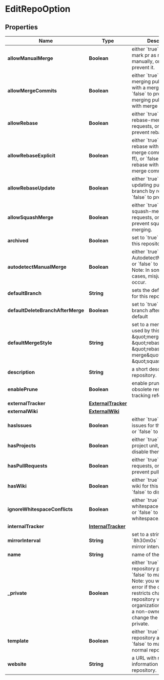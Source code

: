 
# EditRepoOption

## Properties
Name | Type | Description | Notes
------------ | ------------- | ------------- | -------------
**allowManualMerge** | **Boolean** | either &#x60;true&#x60; to allow mark pr as merged manually, or &#x60;false&#x60; to prevent it. |  [optional]
**allowMergeCommits** | **Boolean** | either &#x60;true&#x60; to allow merging pull requests with a merge commit, or &#x60;false&#x60; to prevent merging pull requests with merge commits. |  [optional]
**allowRebase** | **Boolean** | either &#x60;true&#x60; to allow rebase-merging pull requests, or &#x60;false&#x60; to prevent rebase-merging. |  [optional]
**allowRebaseExplicit** | **Boolean** | either &#x60;true&#x60; to allow rebase with explicit merge commits (--no-ff), or &#x60;false&#x60; to prevent rebase with explicit merge commits. |  [optional]
**allowRebaseUpdate** | **Boolean** | either &#x60;true&#x60; to allow updating pull request branch by rebase, or &#x60;false&#x60; to prevent it. |  [optional]
**allowSquashMerge** | **Boolean** | either &#x60;true&#x60; to allow squash-merging pull requests, or &#x60;false&#x60; to prevent squash-merging. |  [optional]
**archived** | **Boolean** | set to &#x60;true&#x60; to archive this repository. |  [optional]
**autodetectManualMerge** | **Boolean** | either &#x60;true&#x60; to enable AutodetectManualMerge, or &#x60;false&#x60; to prevent it. Note: In some special cases, misjudgments can occur. |  [optional]
**defaultBranch** | **String** | sets the default branch for this repository. |  [optional]
**defaultDeleteBranchAfterMerge** | **Boolean** | set to &#x60;true&#x60; to delete pr branch after merge by default |  [optional]
**defaultMergeStyle** | **String** | set to a merge style to be used by this repository: \&quot;merge\&quot;, \&quot;rebase\&quot;, \&quot;rebase-merge\&quot;, or \&quot;squash\&quot;. |  [optional]
**description** | **String** | a short description of the repository. |  [optional]
**enablePrune** | **Boolean** | enable prune - remove obsolete remote-tracking references |  [optional]
**externalTracker** | [**ExternalTracker**](ExternalTracker.md) |  |  [optional]
**externalWiki** | [**ExternalWiki**](ExternalWiki.md) |  |  [optional]
**hasIssues** | **Boolean** | either &#x60;true&#x60; to enable issues for this repository or &#x60;false&#x60; to disable them. |  [optional]
**hasProjects** | **Boolean** | either &#x60;true&#x60; to enable project unit, or &#x60;false&#x60; to disable them. |  [optional]
**hasPullRequests** | **Boolean** | either &#x60;true&#x60; to allow pull requests, or &#x60;false&#x60; to prevent pull request. |  [optional]
**hasWiki** | **Boolean** | either &#x60;true&#x60; to enable the wiki for this repository or &#x60;false&#x60; to disable it. |  [optional]
**ignoreWhitespaceConflicts** | **Boolean** | either &#x60;true&#x60; to ignore whitespace for conflicts, or &#x60;false&#x60; to not ignore whitespace. |  [optional]
**internalTracker** | [**InternalTracker**](InternalTracker.md) |  |  [optional]
**mirrorInterval** | **String** | set to a string like &#x60;8h30m0s&#x60; to set the mirror interval time |  [optional]
**name** | **String** | name of the repository |  [optional]
**_private** | **Boolean** | either &#x60;true&#x60; to make the repository private or &#x60;false&#x60; to make it public. Note: you will get a 422 error if the organization restricts changing repository visibility to organization owners and a non-owner tries to change the value of private. |  [optional]
**template** | **Boolean** | either &#x60;true&#x60; to make this repository a template or &#x60;false&#x60; to make it a normal repository |  [optional]
**website** | **String** | a URL with more information about the repository. |  [optional]



